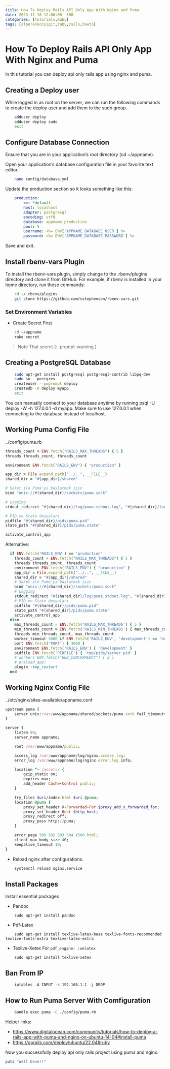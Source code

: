 ```yaml
---
title: How To Deploy Rails API Only App With Nginx and Puma
date: 2023-11-10 12:00:00 -500
categories: [Tutorials,Ruby]
tags: [alperenkocyigit,ruby,rails,howto]
---
```


# How To Deploy Rails API Only App With Nginx and Puma
In this tutorial you can deploy api only rails app using nginx and puma.


## Creating a Deploy user

While logged in as root on the server, we can run the following commands to create the deploy user and add them to the sudo group.

```bash
    adduser deploy
    adduser deploy sudo
    exit
```
## Configure Database Connection
Ensure that you are in your application’s root directory (cd ~/appname).

Open your application’s database configuration file in your favorite text editor.

```bash
    nano config/database.yml
```

Update the production section so it looks something like this:

```yml
    production:
        <<: *default
        host: localhost
        adapter: postgresql
        encoding: utf8
        database: appname_production
        pool: 5
        username: <%= ENV['APPNAME_DATABASE_USER'] %>
        password: <%= ENV['APPNAME_DATABASE_PASSWORD'] %>
```
Save and exit.

## Install rbenv-vars Plugin

To install the rbenv-vars plugin, simply change to the .rbenv/plugins directory and clone it from GitHub. For example, if rbenv is installed in your home directory, run these commands:

```bash
    cd ~/.rbenv/plugins
    git clone https://github.com/sstephenson/rbenv-vars.git
```
### Set Environment Variables
* Create Secret First
```bash
    cd ~/appname
    rake secret
```
> Note That secret
{: .prompt-warning }

### 

## Creating a PostgreSQL Database

```bash
    sudo apt-get install postgresql postgresql-contrib libpq-dev
    sudo su - postgres
    createuser --pwprompt deploy
    createdb -O deploy myapp
    exit
```
You can manually connect to your database anytime by running psql -U deploy -W -h 127.0.0.1 -d myapp. Make sure to use 127.0.0.1 when connecting to the database instead of localhost.

## Working Puma Config File
../config/puma.rb
```ruby
threads_count = ENV.fetch("RAILS_MAX_THREADS") { 5 }
threads threads_count, threads_count

environment ENV.fetch("RAILS_ENV") { "production" }

app_dir = File.expand_path("../..", __FILE__)
shared_dir = "#{app_dir}/shared"

# Soket ile Puma'yı başlatmak için
bind "unix://#{shared_dir}/sockets/puma.sock"

# Logging
stdout_redirect "#{shared_dir}/log/puma.stdout.log", "#{shared_dir}/log/puma.stderr.log", true

# PID ve State dosyaları
pidfile "#{shared_dir}/pids/puma.pid"
state_path "#{shared_dir}/pids/puma.state"

activate_control_app
```
Alternative: 

```ruby
  if ENV.fetch('RAILS_ENV') == 'production'
    threads_count = ENV.fetch("RAILS_MAX_THREADS") { 5 }
    threads threads_count, threads_count
    environment ENV.fetch("RAILS_ENV") { "production" }
    app_dir = File.expand_path("../..", __FILE__)
    shared_dir = "#{app_dir}/shared"
    # Soket ile Puma'yı başlatmak için
    bind "unix://#{shared_dir}/sockets/puma.sock"
    # Logging
    stdout_redirect "#{shared_dir}/log/puma.stdout.log", "#{shared_dir}/log/puma.stderr.log", true
    # PID ve State dosyaları
    pidfile "#{shared_dir}/pids/puma.pid"
    state_path "#{shared_dir}/pids/puma.state"
    activate_control_app
  else
    max_threads_count = ENV.fetch('RAILS_MAX_THREADS') { 5 }
    min_threads_count = ENV.fetch('RAILS_MIN_THREADS') { max_threads_count }
    threads min_threads_count, max_threads_count
    worker_timeout 3600 if ENV.fetch('RAILS_ENV', 'development') == 'development'
    port ENV.fetch('PORT') { 3000 }
    environment ENV.fetch('RAILS_ENV') { 'development' }
    pidfile ENV.fetch('PIDFILE') { 'tmp/pids/server.pid' }
    # workers ENV.fetch("WEB_CONCURRENCY") { 2 }
    # preload_app!
    plugin :tmp_restart
  end
```

## Working Nginx Config File
../etc/nginx/sites-available/appname.conf
```ruby
upstream puma {
    server unix:/var/www/appname/shared/sockets/puma.sock fail_timeout=0;
}

server {
    listen 80;
    server_name appname;

    root /var/www/appname/public;

    access_log /var/www/appname/log/nginx.access.log;
    error_log /var/www/appname/log/nginx.error.log info;

    location ^~ /assets/ {
        gzip_static on;
        expires max;
        add_header Cache-Control public;
    }

    try_files $uri/index.html $uri @puma;
    location @puma {
        proxy_set_header X-Forwarded-For $proxy_add_x_forwarded_for;
        proxy_set_header Host $http_host;
        proxy_redirect off;
        proxy_pass http://puma;
    }

    error_page 500 502 503 504 /500.html;
    client_max_body_size 4G;
    keepalive_timeout 10;
}
```
* Reload nginx after configurations.
```bash
    systemctl reload nginx.service
```

## Install Packages
Install essential packages
* Pandoc
```shell
    sudo apt-get install pandoc
```
* Pdf-Latex
```shell
    sudo apt-get install texlive-latex-base texlive-fonts-recommended texlive-fonts-extra texlive-latex-extra
```
* Texlive-Xetex For
`pdf_engine: :xelatex`

```shell
    sudo apt-get install texlive-xetex
```

## Ban From IP
```shell
    iptables -A INPUT -s 192.168.1.1 -j DROP
```

## How to Run Puma Server With Comfiguration
```bash
    bundle exec puma -C ./config/puma.rb
```

Helper links: 
* https://www.digitalocean.com/community/tutorials/how-to-deploy-a-rails-app-with-puma-and-nginx-on-ubuntu-14-04#install-puma
* https://gorails.com/deploy/ubuntu/22.04#ruby

Now you successfully deploy api only rails project using puma and nginx.
```ruby
puts "Well Done!!"
```